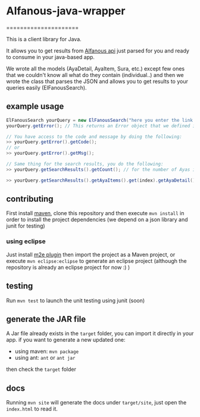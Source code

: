 # Alfanous-java-wrapper
=====================

This is a client library for Java.

It allows you to get results from [Alfanous api](http://www.alfanous.org/jos2) just parsed for you and ready to consume in your java-based app.

We wrote all the models (AyaDetail, AyaItem, Sura, etc.) except few ones that we couldn't know all what do they contain (individual..) and then we wrote the class that parses the JSON and allows you to get results to your queries easily (ElFanousSearch). 

## example usage

```java
ElFanousSearch yourQuery = new ElFanousSearch("here you enter the link of your query");
yourQuery.getError(); // This returns an Error object that we defined in the models.

// You have access to the code and message by doing the following:
>> yourQuery.getError().getCode();
// or
>> yourQuery.getError().getMsg();

// Same thing for the search results, you do the following:
>> yourQuery.getSearchResults().getCount(); // for the number of Ayas in the Ayas object of the api.

>> yourQuery.getSearchResults().getAyaItems().get(index).getAyaDetail().getText(); // to have the Arabic text of the Aya in the "index" position of the search results..
```

## contributing

First install [maven](http://maven.apache.org/), clone this repository and then execute `mvn install` in order to install the project dependencies (we depend on a json library and junit for testing)

### using eclipse

Just install [m2e plugin](https://www.eclipse.org/m2e/) then import the project as a Maven project, or execute
`mvn eclipse:eclipse` to generate an eclipse project (although the repository is already an eclipse project for now :) )

## testing
Run `mvn test` to launch the unit testing using junit (soon)

## generate the JAR file
A Jar file already exists in the `target` folder, you can import it directly in your app. if you want to generate a new updated one:
* using maven: `mvn package`
* using ant: `ant` or `ant jar`

then check the `target` folder

## docs
Running `mvn site` will generate the docs under `target/site`, just open the `index.html` to read it.

